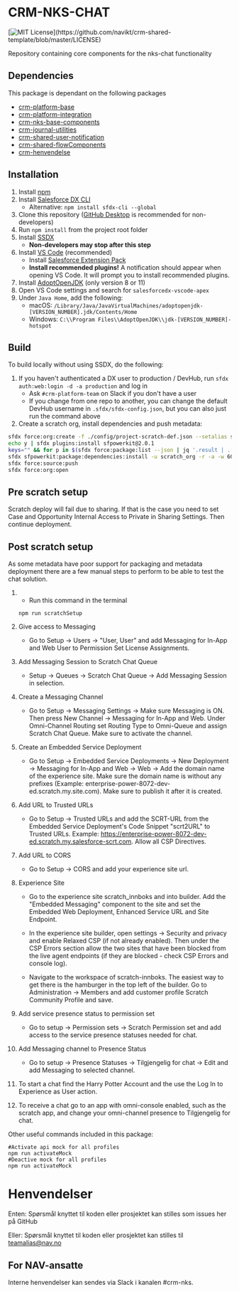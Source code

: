 # CRM-NKS-CHAT

[![MIT License](https://img.shields.io/apm/l/atomic-design-ui.svg?)](https://github.com/navikt/crm-shared-template/blob/master/LICENSE)

Repository containing core components for the nks-chat functionality

## Dependencies

This package is dependant on the following packages

-   [crm-platform-base](https://github.com/navikt/crm-platform-base)
-   [crm-platform-integration](https://github.com/navikt/crm-platform-integration)
-   [crm-nks-base-components](https://github.com/navikt/crm-nks-base-components)
-   [crm-journal-utilities](https://github.com/navikt/crm-journal-utilities)
-   [crm-shared-user-notification](https://github.com/navikt/crm-shared-user-notification)
-   [crm-shared-flowComponents](https://github.com/navikt/crm-shared-flowComponents)
-   [crm-henvendelse](https://github.com/navikt/crm-henvendelse)

## Installation

1. Install [npm](https://nodejs.org/en/download/)
1. Install [Salesforce DX CLI](https://developer.salesforce.com/tools/sfdxcli)
    - Alternative: `npm install sfdx-cli --global`
1. Clone this repository ([GitHub Desktop](https://desktop.github.com) is recommended for non-developers)
1. Run `npm install` from the project root folder
1. Install [SSDX](https://github.com/navikt/ssdx)
    - **Non-developers may stop after this step**
1. Install [VS Code](https://code.visualstudio.com) (recommended)
    - Install [Salesforce Extension Pack](https://marketplace.visualstudio.com/items?itemName=salesforce.salesforcedx-vscode)
    - **Install recommended plugins!** A notification should appear when opening VS Code. It will prompt you to install recommended plugins.
1. Install [AdoptOpenJDK](https://adoptopenjdk.net) (only version 8 or 11)
1. Open VS Code settings and search for `salesforcedx-vscode-apex`
1. Under `Java Home`, add the following:
    - macOS: `/Library/Java/JavaVirtualMachines/adoptopenjdk-[VERSION_NUMBER].jdk/Contents/Home`
    - Windows: `C:\\Program Files\\AdoptOpenJDK\\jdk-[VERSION_NUMBER]-hotspot`

## Build

To build locally without using SSDX, do the following:

1. If you haven't authenticated a DX user to production / DevHub, run `sfdx auth:web:login -d -a production` and log in
    - Ask `#crm-platform-team` on Slack if you don't have a user
    - If you change from one repo to another, you can change the default DevHub username in `.sfdx/sfdx-config.json`, but you can also just run the command above
2. Create a scratch org, install dependencies and push metadata:

```bash
sfdx force:org:create -f ./config/project-scratch-def.json --setalias scratch_org --durationdays 1 --setdefaultusername
echo y | sfdx plugins:install sfpowerkit@2.0.1
keys="" && for p in $(sfdx force:package:list --json | jq '.result | .[].Name' -r); do keys+=$p":{key} "; done
sfdx sfpowerkit:package:dependencies:install -u scratch_org -r -a -w 60 -k ${keys}
sfdx force:source:push
sfdx force:org:open
```

## Pre scratch setup

Scratch deploy will fail due to sharing. If that is the case you need to set Case and Opportunity Internal Access to Private in Sharing Settings. Then continue deployment.

## Post scratch setup
As some metadata have poor support for packaging and metadata deployment there are a few manual steps to perform to be able to test the chat solution.


1. 
    - Run this command in the terminal

    ```
    npm run scratchSetup
    ```
2. Give access to Messaging
    - Go to Setup -> Users -> "User, User" and add Messaging for In-App and Web User to Permission Set License Assignments.

3. Add Messaging Session to Scratch Chat Queue
    - Setup -> Queues -> Scratch Chat Queue -> Add Messaging Session in selection.

4. Create a Messaging Channel
    - Go to Setup -> Messaging Settings -> Make sure Messaging is ON. Then press New Channel -> Messaging for In-App and Web. Under Omni-Channel Routing set Routing Type to Omni-Queue and assign Scratch Chat Queue. Make sure to activate the channel.

5. Create an Embedded Service Deployment
    - Go to Setup -> Embedded Service Deployments -> New Deployment -> Messaging for In-App and Web -> Web -> Add the domain name of the experience site. Make sure the domain name is without any prefixes (Example: enterprise-power-8072-dev-ed.scratch.my.site.com). Make sure to publish it after it is created.

6. Add URL to Trusted URLs
    - Go to Setup -> Trusted URLs and add the SCRT-URL from the Embedded Service Deployment's Code Snippet "scrt2URL" to Trusted URLs. Example: https://enterprise-power-8072-dev-ed.scratch.my.salesforce-scrt.com. Allow all CSP Directives.

7. Add URL to CORS
    - Go to Setup -> CORS and add your experience site url.

8. Experience Site
    - Go to the experience site scratch_innboks and into builder. Add the "Embedded Messaging" component to the site and set the Embedded Web Deployment, Enhanced Service URL and Site Endpoint. 

    - In the experience site builder, open settings -> Security and privacy and enable Relaxed CSP (if not already enabled). Then under the CSP Errors section allow the two sites that have been blocked from the live agent endpoints (if they are blocked - check CSP Errors and console log).
    - Navigate to the workspace of scratch-innboks. The easiest way to get there is the hamburger in the top left of the builder. Go to Administration -> Members and add customer profile Scratch Community Profile and save.

9. Add service presence status to permission set
    - Go to setup -> Permission sets -> Scratch Permission set and add access to the service presence statuses needed for chat.

10. Add Messaging channel to Presence Status
    - Go to setup -> Presence Statuses -> Tilgjengelig for chat -> Edit and add Messaging to selected channel.


11. To start a chat find the Harry Potter Account and the use the Log In to Experience as User action.
12. To receive a chat go to an app with omni-console enabled, such as the scratch app, and change your omni-channel presence to Tilgjengelig for chat.

Other useful commands included in this package:

```
#Activate api mock for all profiles
npm run activateMock
#Deactive mock for all profiles
npm run activateMock
```

# Henvendelser

Enten:
Spørsmål knyttet til koden eller prosjektet kan stilles som issues her på GitHub

Eller:
Spørsmål knyttet til koden eller prosjektet kan stilles til teamalias@nav.no

## For NAV-ansatte

Interne henvendelser kan sendes via Slack i kanalen #crm-nks.
